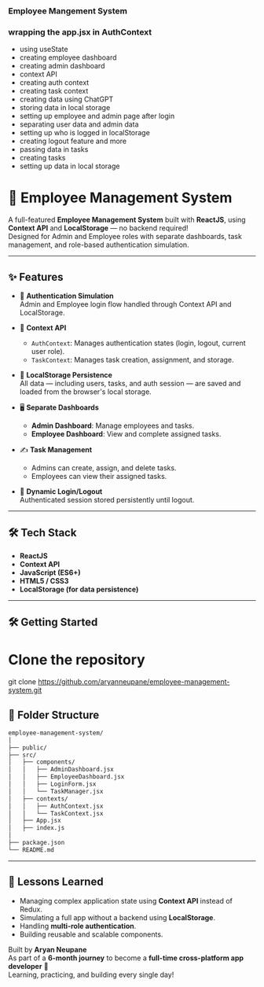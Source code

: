### Employee Mangement System 

 ### wrapping the app.jsx in AuthContext
- using useState
- creating employee dashboard
- creating admin dashboard
- context API
- creating auth context
- creating task context
- creating data using ChatGPT
- storing data in local storage
- setting up employee and admin page after login
- separating user data and admin data
- setting up who is logged in localStorage
- creating logout feature and more
- passing data in tasks
- creating tasks
- setting up data in local storage


# 🚀 Employee Management System

A full-featured **Employee Management System** built with **ReactJS**, using **Context API** and **LocalStorage** — no backend required!  
Designed for Admin and Employee roles with separate dashboards, task management, and role-based authentication simulation.

---

## ✨ Features

- 🔐 **Authentication Simulation**  
  Admin and Employee login flow handled through Context API and LocalStorage.
  
- 🧠 **Context API**  
  - `AuthContext`: Manages authentication states (login, logout, current user role).
  - `TaskContext`: Manages task creation, assignment, and storage.

- 💾 **LocalStorage Persistence**  
  All data — including users, tasks, and auth session — are saved and loaded from the browser's local storage.

- 🖥️ **Separate Dashboards**  
  - **Admin Dashboard**: Manage employees and tasks.
  - **Employee Dashboard**: View and complete assigned tasks.

- ✍️ **Task Management**  
  - Admins can create, assign, and delete tasks.
  - Employees can view their assigned tasks.

- 🔄 **Dynamic Login/Logout**  
  Authenticated session stored persistently until logout.

---

## 🛠️ Tech Stack

- **ReactJS**
- **Context API**
- **JavaScript (ES6+)**
- **HTML5 / CSS3**
- **LocalStorage (for data persistence)**

---

## 🛠️ Getting Started


# Clone the repository
git clone https://github.com/aryanneupane/employee-management-system.git



## 📂 Folder Structure

```bash
employee-management-system/
│
├── public/
├── src/
│   ├── components/
│   │   ├── AdminDashboard.jsx
│   │   ├── EmployeeDashboard.jsx
│   │   ├── LoginForm.jsx
│   │   └── TaskManager.jsx
│   ├── contexts/
│   │   ├── AuthContext.jsx
│   │   └── TaskContext.jsx
│   ├── App.jsx
│   ├── index.js
│
├── package.json
└── README.md
```

---

## 🧠 Lessons Learned

- Managing complex application state using **Context API** instead of Redux.
- Simulating a full app without a backend using **LocalStorage**.
- Handling **multi-role authentication**.
- Building reusable and scalable components.



Built by **Aryan Neupane**  
As part of a **6-month journey** to become a **full-time cross-platform app developer** 🚀  
Learning, practicing, and building every single day!

